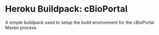 # Heroku Buildpack: cBioPortal

A simple buildpack used to setup the build environment for the cBioPortal Maven process.